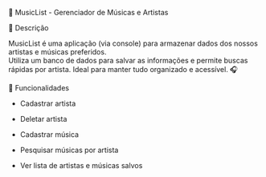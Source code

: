 🎵 MusicList - Gerenciador de Músicas e Artistas

📌 Descrição

MusicList é uma aplicação (via console) para armazenar dados dos nossos artistas e músicas preferidos.  
Utiliza um banco de dados para salvar as informações e permite buscas rápidas por artista. Ideal para manter tudo organizado e acessível. 🎧

🔧 Funcionalidades

- Cadastrar artista

- Deletar artista

- Cadastrar música

- Pesquisar músicas por artista

- Ver lista de artistas e músicas salvos
